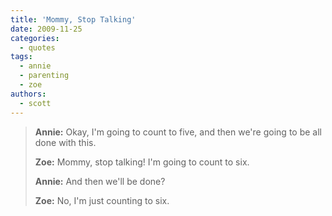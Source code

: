 ```yaml
---
title: 'Mommy, Stop Talking'
date: 2009-11-25
categories:
  - quotes
tags:
  - annie
  - parenting
  - zoe
authors:
  - scott
---
```


> **Annie:** Okay, I'm going to count to five, and then we're going to be all done with this.
>
> **Zoe:** Mommy, stop talking! I'm going to count to six.
>
> **Annie:** And then we'll be done?
>
> **Zoe:** No, I'm just counting to six.
